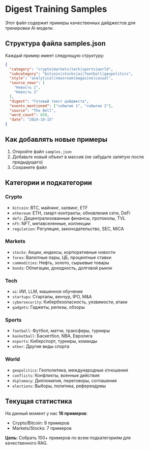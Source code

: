 # Digest Training Samples

Этот файл содержит примеры качественных дайджестов для тренировки AI модели.

## Структура файла samples.json

Каждый пример имеет следующую структуру:

```json
{
  "category": "crypto|markets|tech|sports|world",
  "subcategory": "bitcoin|stocks|ai|football|geopolitics",
  "style": "analytical|newsroom|magazine|casual",
  "source_news": [
    "Новость 1",
    "Новость 2"
  ],
  "digest": "Готовый текст дайджеста",
  "events_mentioned": ["событие 1", "событие 2"],
  "source": "The Bell",
  "word_count": 650,
  "date": "2024-10-15"
}
```

## Как добавлять новые примеры

1. Откройте файл `samples.json`
2. Добавьте новый объект в массив (не забудьте запятую после предыдущего)
3. Сохраните файл

## Категории и подкатегории

### Crypto
- `bitcoin`: BTC, майнинг, халвинг, ETF
- `ethereum`: ETH, смарт-контракты, обновления сети, DeFi
- `defi`: Децентрализованные финансы, протоколы, TVL
- `nft`: NFT, метавселенные, коллекции
- `regulation`: Регуляция, законодательство, SEC, MiCA

### Markets
- `stocks`: Акции, индексы, корпоративные новости
- `forex`: Валютные пары, ЦБ, процентные ставки
- `commodities`: Нефть, золото, сырьевые товары
- `bonds`: Облигации, доходность, долговой рынок

### Tech
- `ai`: ИИ, LLM, машинное обучение
- `startups`: Стартапы, венчур, IPO, M&A
- `cybersecurity`: Кибербезопасность, уязвимости, атаки
- `gadgets`: Гаджеты, релизы, обзоры

### Sports
- `football`: Футбол, матчи, трансферы, турниры
- `basketball`: Баскетбол, NBA, Евролига
- `esports`: Киберспорт, турниры, команды
- `other`: Другие виды спорта

### World
- `geopolitics`: Геополитика, международные отношения
- `conflicts`: Конфликты, военные действия
- `diplomacy`: Дипломатия, переговоры, соглашения
- `elections`: Выборы, политика, референдумы

## Текущая статистика

На данный момент у нас **16 примеров**:
- Crypto/Bitcoin: 9 примеров
- Markets/Stocks: 7 примеров

**Цель:** Собрать 100+ примеров по всем подкатегориям для качественного RAG.
